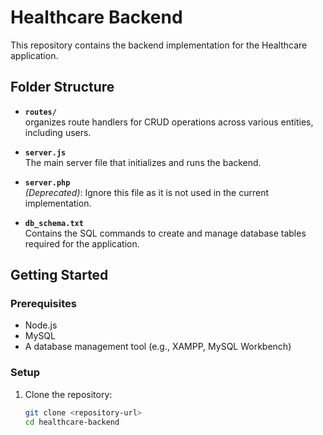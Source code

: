 # Healthcare Backend  

This repository contains the backend implementation for the Healthcare application.  

## Folder Structure  

- **`routes/`**  
organizes route handlers for CRUD operations across various entities, including users.  

- **`server.js`**  
  The main server file that initializes and runs the backend.  

- **`server.php`**  
  *(Deprecated)*: Ignore this file as it is not used in the current implementation.  

- **`db_schema.txt`**  
  Contains the SQL commands to create and manage database tables required for the application.  

## Getting Started  

### Prerequisites  
- Node.js  
- MySQL  
- A database management tool (e.g., XAMPP, MySQL Workbench)  

### Setup  

1. Clone the repository:  
   ```bash  
   git clone <repository-url>  
   cd healthcare-backend  

